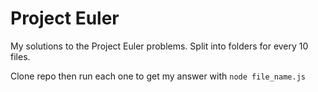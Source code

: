 # Project Euler

My solutions to the Project Euler problems. Split into folders for every 10 files.

Clone repo then run each one to get my answer with `node file_name.js`
